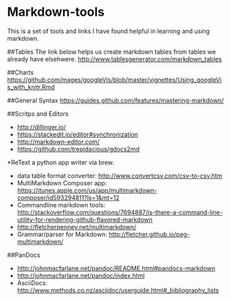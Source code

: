 # Markdown-tools
This is a set of tools and links I have found helpful in learning and using markdown.

##Tables
The link below helps us create markdown tables from tables we already have elsehwere.
http://www.tablesgenerator.com/markdown_tables

##Charts
https://github.com/mages/googleVis/blob/master/vignettes/Using_googleVis_with_knitr.Rmd

##General Syntax
https://guides.github.com/features/mastering-markdown/

##Scritps and Editors
* http://dillinger.io/
* https://stackedit.io/editor#synchronization
* http://markdown-editor.com/
* https://github.com/trepidacious/gdocs2md

*ReText a python app writer via brew.
* data table format converter: http://www.convertcsv.com/csv-to-csv.htm
* MultiMarkdown Composer app: https://itunes.apple.com/us/app/multimarkdown-composer/id593294811?ls=1&mt=12
* Commandline markdown tools: http://stackoverflow.com/questions/7694887/is-there-a-command-line-utility-for-rendering-github-flavored-markdown
* http://fletcherpenney.net/multimarkdown/
* Grammar/parser for Markdown: http://fletcher.github.io/peg-multimarkdown/

##PanDocs
* http://johnmacfarlane.net/pandoc/README.html#pandocs-markdown
* http://johnmacfarlane.net/pandoc/index.html
* AsciiDocs: http://www.methods.co.nz/asciidoc/userguide.html#_bibliography_lists

